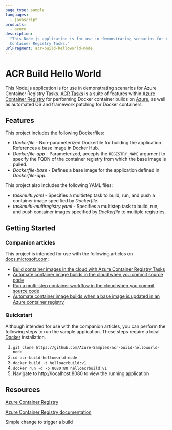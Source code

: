 ```yaml
---
page_type: sample
languages:
  - javascript
products:
  - azure
description:
  "This Node.js application is for use in demonstrating scenarios for Azure
  Container Registry Tasks."
urlFragment: acr-build-helloworld-node
---
```


# ACR Build Hello World

This Node.js application is for use in demonstrating scenarios for Azure
Container Registry Tasks.
[ACR Tasks](https://docs.microsoft.com/azure/container-registry/container-registry-tasks-overview)
is a suite of features within
[Azure Container Registry](https://azure.microsoft.com/services/container-registry/)
for performing Docker container builds on [Azure](https://azure.com), as well as
automated OS and framework patching for Docker containers.

## Features

This project includes the following Dockerfiles:

- _Dockerfile_ - Non-parameterized Dockerfile for building the application.
  References a base image in Docker Hub.
- _Dockerfile-app_ - Parameterized, accepts the `REGISTRY_NAME` argument to
  specify the FQDN of the container registry from which the base image is
  pulled.
- _Dockerfile-base_ - Defines a base image for the application defined in
  _Dockerfile-app_.

This project also includes the following YAML files:

- _taskmulti.yaml_ - Specifies a multistep task to build, run, and push a
  container image specified by _Dockerfile_.
- _taskmulti-multiregistry.yaml_ - Specifies a multistep task to build, run, and
  push container images specified by _Dockerfile_ to multiple registries.

## Getting Started

### Companion articles

This project is intended for use with the following articles on
[docs.microsoft.com][docs]:

- [Build container images in the cloud with Azure Container Registry
  Tasks][build-quick]
- [Automate container image builds in the cloud when you commit source
  code][build-task]
- [Run a multi-step container workflow in the cloud when you commit source
  code][multi-step]
- [Automate container image builds when a base image is updated in an Azure
  container registry][build-base]

### Quickstart

Although intended for use with the companion articles, you can perform the
following steps to run the sample application. These steps require a local
[Docker](http://docker.com) installation.

1. `git clone https://github.com/Azure-Samples/acr-build-helloworld-node`
1. `cd acr-build-helloworld-node`
1. `docker build -t helloacrbuild:v1 .`
1. `docker run -d -p 8080:80 helloacrbuild:v1`
1. Navigate to http://localhost:8080 to view the running application

## Resources

[Azure Container Registry](https://azure.microsoft.com/services/container-registry/)

[Azure Container Registry documentation](https://docs.microsoft.com/azure/container-registry/)

<!-- LINKS - External -->

[build-quick]:
  https://docs.microsoft.com/azure/container-registry/container-registry-tutorial-quick-build
[build-task]:
  https://docs.microsoft.com/azure/container-registry/container-registry-tutorial-build-task
[build-base]:
  https://docs.microsoft.com/azure/container-registry/container-registry-tutorial-base-image-update
[multi-step]:
  https://docs.microsoft.com/azure/container-registry/container-registry-tutorial-multistep-task
[docs]: http://docs.microsoft.com

Simple change to trigger a build
